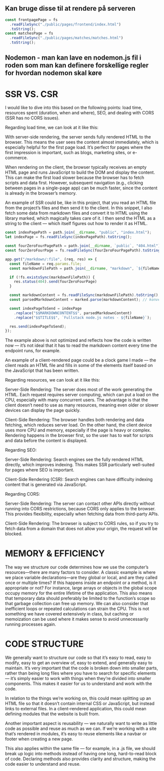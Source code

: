 ## Kan bruge disse til at rendere på serveren
```js
const frontpagePage = fs
  .readFileSync("./public/pages/frontend/index.html")
  .toString();
const matchesPage = fs
  .readFileSync("./public/pages/matches/matches.html")
  .toString();
```
## Nodemon - man kan lave en nodemon.js fil i roden som man kan definere forskellige regler for hvordan nodemon skal køre


# SSR VS. CSR

I would like to dive into this based on the following points: load time, resources spent (duration, when and where), SEO, and dealing with CORS (SSR has no CORS issues).

Regarding load time, we can look at it like this:

With server-side rendering, the server sends fully rendered HTML to the browser. This means the user sees the content almost immediately, which is especially helpful for the first page load. It’s perfect for pages where the first impression is important, such as blogs, marketing sites, or e-commerce.

When rendering on the client, the browser typically receives an empty HTML page and runs JavaScript to build the DOM and display the content. This can make the first load slower because the browser has to fetch scripts and data first. However, subsequent navigation (e.g., clicking between pages in a single-page app) can be much faster, since the content is already in the browser’s memory.

An example of SSR could be, like in this project, that you read an HTML file from the project’s files and then send it to the client. In this snippet, I also fetch some data from markdown files and convert it to HTML using the library marked, which magically takes care of it. I then send the HTML as a string to the client — which itself figures out how to render it as HTML.

```js
const indexPagePath = path.join(__dirname, "public", "index.html");
let indexPage = fs.readFileSync(indexPagePath).toString();

const fourZeroFourPagePath = path.join(__dirname, `public`, "404.html");
const fourZeroFourPage = fs.readFileSync(fourZeroFourPagePath).toString();

app.get("/markdown/:file", (req, res) => {
  const fileName = req.params.file;
  const markdownFilePath = path.join(__dirname, "markdown", `${fileName}.md`);

  if (!fs.existsSync(markdownFilePath)) {
    res.status(404).send(fourZeroFourPage)
  }

  const markdownContent = fs.readFileSync(markdownFilePath).toString(); // læser og laver det til en string
  const parsedMarkdownContent = marked.parse(markdownContent); // konvertere det til html

  const indexPageToSend = indexPage
    .replace("$$MARKDOWNCONTENT$$", parsedMarkdownContent)
    .replace("$$TITLE$$", `Fullstack node.js notes - ${fileName}`);

  res.send(indexPageToSend);
});
```
The example above is not optimized and reflects how the code is written now — it’s not ideal that it has to read the markdown content every time the endpoint runs, for example.

An example of a client-rendered page could be a clock game I made — the client reads an HTML file and fills in some of the elements itself based on the JavaScript that has been written.

Regarding resources, we can look at it like this:

Server-Side Rendering: The server does most of the work generating the HTML. Each request requires server computing, which can put a load on the CPU, especially with many concurrent users. The advantage is that the client doesn’t need to use as many resources, meaning even older or slower devices can display the page quickly.

Client-Side Rendering: The browser handles both rendering and data fetching, which reduces server load. On the other hand, the client device uses more CPU and memory, especially if the page is heavy or complex. Rendering happens in the browser first, so the user has to wait for scripts and data before the content is displayed.

Regarding SEO:

Server-Side Rendering: Search engines see the fully rendered HTML directly, which improves indexing. This makes SSR particularly well-suited for pages where SEO is important.

Client-Side Rendering (CSR): Search engines can have difficulty indexing content that is generated via JavaScript.

Regarding CORS:

Server-Side Rendering: The server can contact other APIs directly without running into CORS restrictions, because CORS only applies to the browser. This provides flexibility, especially when fetching data from third-party APIs.

Client-Side Rendering: The browser is subject to CORS rules, so if you try to fetch data from a domain that does not allow your origin, the request will be blocked.


# MEMORY & EFFICIENCY

The way we structure our code determines how we use the computer’s resources—there are many factors to consider. A classic example is where we place variable declarations—are they global or local, and are they called once or multiple times? If this happens inside an endpoint or a method, is it appropriate or not? For instance, large arrays or objects in the global scope occupy memory for the entire lifetime of the application. This also means that temporary data should preferably be limited to the function’s scope so that garbage collection can free up memory. We can also consider that inefficient loops or repeated calculations can strain the CPU. This is not something we have covered extensively in class, but caching or memoization can be used where it makes sense to avoid unnecessarily running processes again.

# CODE STRUCTURE

We generally want to structure our code so that it’s easy to read, easy to modify, easy to get an overview of, easy to extend, and generally easy to maintain. It’s very important that the code is broken down into smaller parts, rather than being long files where you have to search for specific elements — it’s simply easier to work with things when they’re divided into smaller components. This makes it easier for us to understand and work with the code.

In relation to the things we’re working on, this could mean splitting up an HTML file so that it doesn’t contain internal CSS or JavaScript, but instead links to external files. In a client-rendered application, this could mean defining modules that the website is built from.

Another important aspect is reusability — we naturally want to write as little code as possible and reuse as much as we can. If we’re working with a site that’s rendered in modules, it’s easy to reuse elements like a navbar or footer when creating a new page.

This also applies within the same file — for example, in a .js file, we should break up logic into methods instead of having one long, hard-to-read block of code. Declaring methods also provides clarity and structure, making the code easier to understand and reuse.